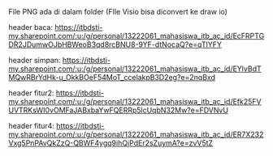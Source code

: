 File PNG ada di dalam folder
(FIle Visio bisa diconvert ke draw io)

header baca: https://itbdsti-my.sharepoint.com/:u:/g/personal/13222061_mahasiswa_itb_ac_id/EcFRPTGDR2JDumwOJbHBWeoB3qd8rcBNU8-9YF-dtNocaQ?e=qTlYFY

header simpan: https://itbdsti-my.sharepoint.com/:u:/g/personal/13222061_mahasiswa_itb_ac_id/EYlvBdTMQwRBrYdHk-u_OkkBOeF54MoT_ccelakpB3D2eg?e=2nqBxd

header fitur2: https://itbdsti-my.sharepoint.com/:u:/g/personal/13222061_mahasiswa_itb_ac_id/Efk25FVUVTRKsWI0vOMFaJABxbaYwFQERRp5lcUqbN32Mw?e=FDVNvU

header fitur4: https://itbdsti-my.sharepoint.com/:u:/g/personal/13222061_mahasiswa_itb_ac_id/ER7X232Vxg5PnPAvQkZzQ-QBWF4ygq9ihQjPdEr2sZuymA?e=zvV5tZ
